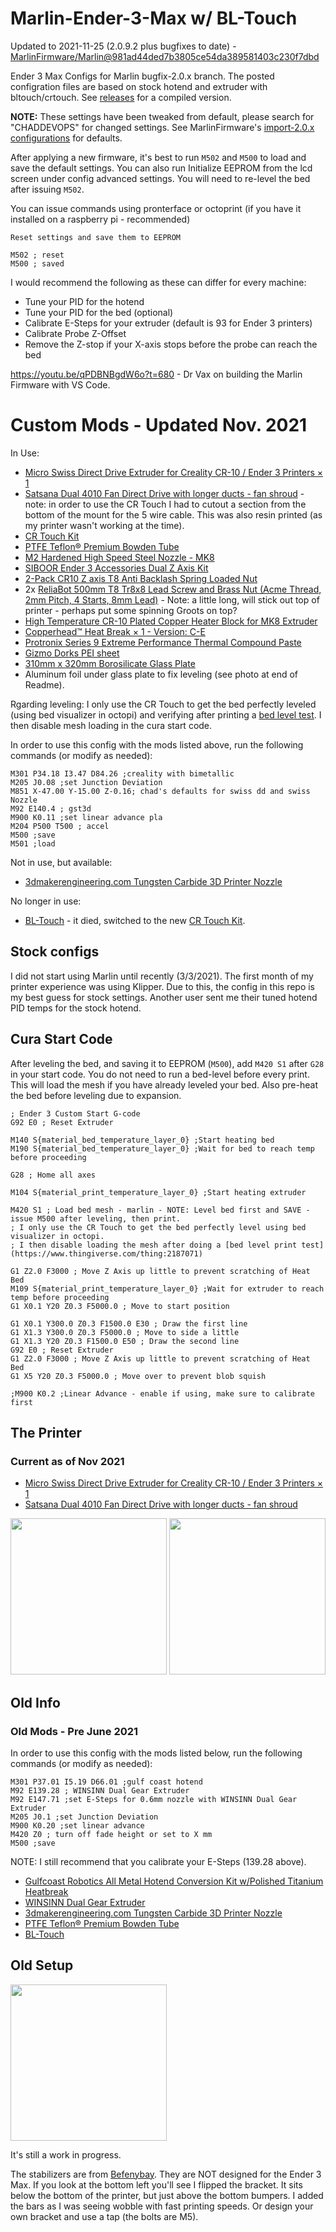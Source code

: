 # Marlin-Ender-3-Max w/ BL-Touch
Updated to 2021-11-25 (2.0.9.2 plus bugfixes to date)  - [MarlinFirmware/Marlin@981ad44ded7b3805ce54da389581403c230f7dbd](https://github.com/MarlinFirmware/Marlin/commit/981ad44ded7b3805ce54da389581403c230f7dbd)

Ender 3 Max Configs for Marlin bugfix-2.0.x branch. The posted configration files are based on stock hotend and extruder with bltouch/crtouch. See [releases](https://github.com/ChadDevOps/Marlin-Ender-3-Max/releases) for a compiled version.

**NOTE:** These settings have been tweaked from default, please search for "CHADDEVOPS" for changed settings. See MarlinFirmware's [import-2.0.x configurations](https://github.com/MarlinFirmware/Configurations/tree/import-2.0.x/config/examples/Creality/Ender-3%20Max) for defaults.

After applying a new firmware, it's best to run `M502` and `M500` to load and save the default settings. You can also run Initialize EEPROM from the lcd screen under config advanced settings. You will need to re-level the bed after issuing `M502`.

You can issue commands using pronterface or octoprint (if you have it installed on a raspberry pi - recommended)

```
Reset settings and save them to EEPROM

M502 ; reset
M500 ; saved
```

I would recommend the following as these can differ for every machine:

- Tune your PID for the hotend
- Tune your PID for the bed (optional)
- Calibrate E-Steps for your extruder (default is 93 for Ender 3 printers)
- Calibrate Probe Z-Offset
- Remove the Z-stop if your X-axis stops before the probe can reach the bed

https://youtu.be/qPDBNBgdW6o?t=680 - Dr Vax on building the Marlin Firmware with VS Code.

# Custom Mods - Updated Nov. 2021

In Use:

* [Micro Swiss Direct Drive Extruder for Creality CR-10 / Ender 3 Printers × 1](https://store.micro-swiss.com/products/micro-swiss-direct-drive-extruder)
* [Satsana Dual 4010 Fan Direct Drive with longer ducts -  fan shroud](https://www.thingiverse.com/thing:4621096) - note: in order to use the CR Touch I had to cutout a section from the bottom of the mount for the 5 wire cable. This was also resin printed (as my printer wasn't working at the time).
* [CR Touch Kit](https://amzn.to/3CVsCRv)
* [PTFE Teflon® Premium Bowden Tube](https://www.3dmakerengineering.com/collections/accessories/products/ptfe-teflon-premium-bowden-tube)
* [M2 Hardened High Speed Steel Nozzle - MK8 ](https://store.micro-swiss.com/collections/nozzles/products/micro-swiss-mk8-plated-m2-hardend-high-speed-steel-nozzle)
* [SIBOOR Ender 3 Accessories Dual Z Axis Kit](https://amzn.to/3iLilRr)
* [2-Pack CR10 Z axis T8 Anti Backlash Spring Loaded Nut ](https://amzn.to/3xoc8yU)
* 2x [ReliaBot 500mm T8 Tr8x8 Lead Screw and Brass Nut (Acme Thread, 2mm Pitch, 4 Starts, 8mm Lead)](https://amzn.to/3vqsgPb) - Note: a little long, will stick out top of printer - perhaps put some spinning Groots on top?
* [High Temperature CR-10 Plated Copper Heater Block for MK8 Extruder](https://amzn.to/3gtcM8M)
* [Copperhead™ Heat Break × 1 - Version: C-E](https://www.sliceengineering.com/collections/replacement-parts/products/copperhead%E2%84%A2-heat-break?variant=36827917713570)
* [Protronix Series 9 Extreme Performance Thermal Compound Paste](https://amzn.to/3xoYifI)
* [Gizmo Dorks PEI sheet](https://amzn.to/3mQ7442)
* [310mm x 320mm Borosilicate Glass Plate](https://amzn.to/3khk4x)
* Aluminum foil under glass plate to fix leveling (see photo at end of Readme).

Rgarding leveling: I only use the CR Touch to get the bed perfectly leveled (using bed visualizer in octopi) and verifying after printing a [bed level test](https://www.thingiverse.com/thing:2187071). I then disable mesh loading in the cura start code.

In order to use this config with the mods listed above, run the following commands (or modify as needed):

```
M301 P34.18 I3.47 D84.26 ;creality with bimetallic
M205 J0.08 ;set Junction Deviation
M851 X-47.00 Y-15.00 Z-0.16; chad's defaults for swiss dd and swiss Nozzle
M92 E140.4 ; gst3d
M900 K0.11 ;set linear advance pla
M204 P500 T500 ; accel
M500 ;save
M501 ;load
```

Not in use, but available:

* [3dmakerengineering.com Tungsten Carbide 3D Printer Nozzle](https://www.3dmakerengineering.com/collections/3d-printer-nozzles/products/tungsten-carbide-3d-printer-nozzle?variant=14784857112631)

No longer in use:

* [BL-Touch](https://amzn.to/384td6M) - it died, switched to the new [CR Touch Kit](https://amzn.to/3CVsCRv).


## Stock configs

I did not start using Marlin until recently (3/3/2021). The first month of my printer experience was using Klipper. Due to this, the config in this repo is my best guess for stock settings. Another user sent me their tuned hotend PID temps for the stock hotend.

## Cura Start Code

After leveling the bed, and saving it to EEPROM (`M500`), add `M420 S1` after `G28` in your start code. You do not need to run a bed-level before every print. This will load the mesh if you have already leveled your bed. Also pre-heat the bed before leveling due to expansion.

```
; Ender 3 Custom Start G-code
G92 E0 ; Reset Extruder

M140 S{material_bed_temperature_layer_0} ;Start heating bed
M190 S{material_bed_temperature_layer_0} ;Wait for bed to reach temp before proceeding

G28 ; Home all axes

M104 S{material_print_temperature_layer_0} ;Start heating extruder

M420 S1 ; Load bed mesh - marlin - NOTE: Level bed first and SAVE - issue M500 after leveling, then print.
; I only use the CR Touch to get the bed perfectly level using bed visualizer in octopi.
; I then disable loading the mesh after doing a [bed level print test](https://www.thingiverse.com/thing:2187071)

G1 Z2.0 F3000 ; Move Z Axis up little to prevent scratching of Heat Bed
M109 S{material_print_temperature_layer_0} ;Wait for extruder to reach temp before proceeding
G1 X0.1 Y20 Z0.3 F5000.0 ; Move to start position

G1 X0.1 Y300.0 Z0.3 F1500.0 E30 ; Draw the first line
G1 X1.3 Y300.0 Z0.3 F5000.0 ; Move to side a little
G1 X1.3 Y20 Z0.3 F1500.0 E50 ; Draw the second line
G92 E0 ; Reset Extruder
G1 Z2.0 F3000 ; Move Z Axis up little to prevent scratching of Heat Bed
G1 X5 Y20 Z0.3 F5000.0 ; Move over to prevent blob squish

;M900 K0.2 ;Linear Advance - enable if using, make sure to calibrate first
```

## The Printer

### Current as of Nov 2021

* [Micro Swiss Direct Drive Extruder for Creality CR-10 / Ender 3 Printers × 1](https://store.micro-swiss.com/products/micro-swiss-direct-drive-extruder)
* [Satsana Dual 4010 Fan Direct Drive with longer ducts -  fan shroud](https://www.thingiverse.com/thing:4621096)

<img src="./Ender-3-Max-Nov2021.jpg?raw=true" width="250">

<img src="./Ender-3-Max-MicroSwissDD-Nov2021.jpg?raw=true" width="250">

## Old Info

### Old Mods - Pre June 2021

In order to use this config with the mods listed below, run the following commands (or modify as needed):

```
M301 P37.01 I5.19 D66.01 ;gulf coast hotend
M92 E139.28 ; WINSINN Dual Gear Extruder
M92 E147.71 ;set E-Steps for 0.6mm nozzle with WINSINN Dual Gear Extruder
M205 J0.1 ;set Junction Deviation
M900 K0.20 ;set linear advance
M420 Z0 ; turn off fade height or set to X mm
M500 ;save
```
NOTE: I still recommend that you calibrate your E-Steps (139.28 above).

* [Gulfcoast Robotics All Metal Hotend Conversion Kit w/Polished Titanium Heatbreak](https://amzn.to/3rg7BvT)
* [WINSINN Dual Gear Extruder](https://amzn.to/3qgkBQC)
* [3dmakerengineering.com Tungsten Carbide 3D Printer Nozzle](https://www.3dmakerengineering.com/collections/3d-printer-nozzles/products/tungsten-carbide-3d-printer-nozzle?variant=14784857112631)
* [PTFE Teflon® Premium Bowden Tube](https://www.3dmakerengineering.com/collections/accessories/products/ptfe-teflon-premium-bowden-tube)
* [BL-Touch](https://amzn.to/384td6M)

## Old Setup

<img src="./Ender-3-Max.jpeg?raw=true" width="250">

It's still a work in progress.

The stabilizers are from [Befenybay](https://amzn.to/3rhibTq). They are NOT designed for the Ender 3 Max. If you look at the bottom left you'll see I flipped the bracket. It sits below the bottom of the printer, but just above the bottom bumpers. I added the bars as I was seeing wobble with fast printing speeds.  Or design your own bracket and use a tap (the bolts are M5).
